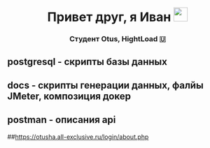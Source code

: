 <h1 align="center">Привет друг, я Иван
<img src="https://github.com/blackcater/blackcater/raw/main/images/Hi.gif" height="32"/></h1>
<h3 align="center">Студент Otus, HightLoad 🇺</h3>

## postgresql - скрипты базы данных 
## docs - скрипты генерации данных, фалйы JMeter, композиция докер 
## postman - описания api 

##https://otusha.all-exclusive.ru/login/about.php

